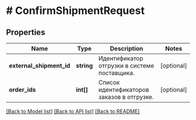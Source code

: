 # # ConfirmShipmentRequest

## Properties

Name | Type | Description | Notes
------------ | ------------- | ------------- | -------------
**external_shipment_id** | **string** | Идентификатор отгрузки в системе поставщика. | [optional]
**order_ids** | **int[]** | Список идентификаторов заказов в отгрузке. | [optional]

[[Back to Model list]](../../README.md#models) [[Back to API list]](../../README.md#endpoints) [[Back to README]](../../README.md)
